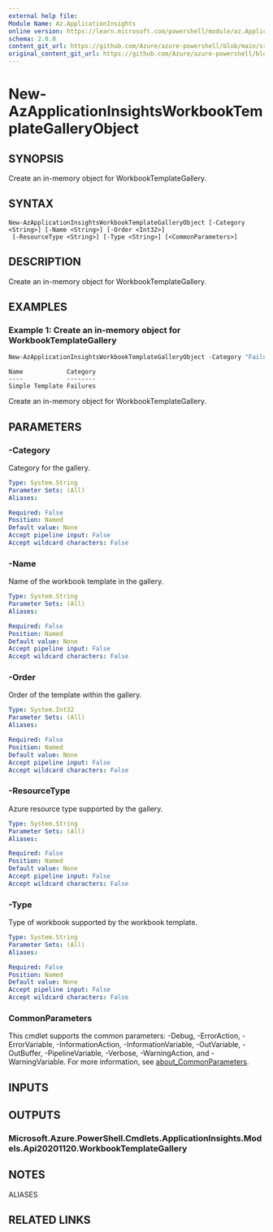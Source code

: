 ```yaml
---
external help file: 
Module Name: Az.ApplicationInsights
online version: https://learn.microsoft.com/powershell/module/az.ApplicationInsights/new-AzApplicationInsightsWorkbookTemplateGalleryObject
schema: 2.0.0
content_git_url: https://github.com/Azure/azure-powershell/blob/main/src/ApplicationInsights/ApplicationInsights/help/New-AzApplicationInsightsWorkbookTemplateGalleryObject.md
original_content_git_url: https://github.com/Azure/azure-powershell/blob/main/src/ApplicationInsights/ApplicationInsights/help/New-AzApplicationInsightsWorkbookTemplateGalleryObject.md
---
```


# New-AzApplicationInsightsWorkbookTemplateGalleryObject

## SYNOPSIS
Create an in-memory object for WorkbookTemplateGallery.

## SYNTAX

```
New-AzApplicationInsightsWorkbookTemplateGalleryObject [-Category <String>] [-Name <String>] [-Order <Int32>]
 [-ResourceType <String>] [-Type <String>] [<CommonParameters>]
```

## DESCRIPTION
Create an in-memory object for WorkbookTemplateGallery.

## EXAMPLES

### Example 1: Create an in-memory object for WorkbookTemplateGallery
```powershell
New-AzApplicationInsightsWorkbookTemplateGalleryObject -Category "Failures" -Name "Simple Template" -Type 'tsg' -ResourceType "microsoft.insights/components" -Order 100
```

```output
Name            Category
----            --------
Simple Template Failures
```

Create an in-memory object for WorkbookTemplateGallery.

## PARAMETERS

### -Category
Category for the gallery.

```yaml
Type: System.String
Parameter Sets: (All)
Aliases:

Required: False
Position: Named
Default value: None
Accept pipeline input: False
Accept wildcard characters: False
```

### -Name
Name of the workbook template in the gallery.

```yaml
Type: System.String
Parameter Sets: (All)
Aliases:

Required: False
Position: Named
Default value: None
Accept pipeline input: False
Accept wildcard characters: False
```

### -Order
Order of the template within the gallery.

```yaml
Type: System.Int32
Parameter Sets: (All)
Aliases:

Required: False
Position: Named
Default value: None
Accept pipeline input: False
Accept wildcard characters: False
```

### -ResourceType
Azure resource type supported by the gallery.

```yaml
Type: System.String
Parameter Sets: (All)
Aliases:

Required: False
Position: Named
Default value: None
Accept pipeline input: False
Accept wildcard characters: False
```

### -Type
Type of workbook supported by the workbook template.

```yaml
Type: System.String
Parameter Sets: (All)
Aliases:

Required: False
Position: Named
Default value: None
Accept pipeline input: False
Accept wildcard characters: False
```

### CommonParameters
This cmdlet supports the common parameters: -Debug, -ErrorAction, -ErrorVariable, -InformationAction, -InformationVariable, -OutVariable, -OutBuffer, -PipelineVariable, -Verbose, -WarningAction, and -WarningVariable. For more information, see [about_CommonParameters](http://go.microsoft.com/fwlink/?LinkID=113216).

## INPUTS

## OUTPUTS

### Microsoft.Azure.PowerShell.Cmdlets.ApplicationInsights.Models.Api20201120.WorkbookTemplateGallery

## NOTES

ALIASES

## RELATED LINKS

